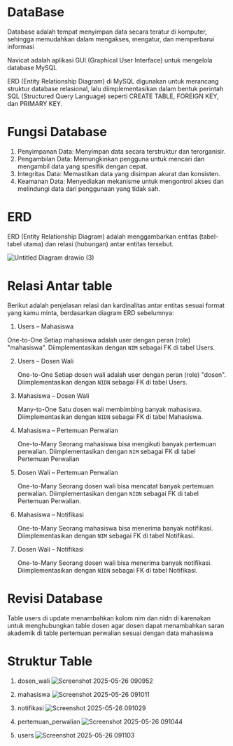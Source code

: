 # DataBase
Database adalah tempat menyimpan data secara teratur di komputer, sehingga memudahkan dalam mengakses, mengatur, dan memperbarui informasi

Navicat adalah aplikasi GUI (Graphical User Interface) untuk mengelola database MySQL

ERD (Entity Relationship Diagram) di MySQL digunakan untuk merancang struktur database relasional, lalu diimplementasikan dalam bentuk perintah SQL (Structured Query Language) seperti CREATE TABLE, FOREIGN KEY, dan PRIMARY KEY.

# Fungsi Database
1. Penyimpanan Data: Menyimpan data secara terstruktur dan terorganisir.
2. Pengambilan Data: Memungkinkan pengguna untuk mencari dan mengambil data yang spesifik dengan cepat.
3. Integritas Data: Memastikan data yang disimpan akurat dan konsisten.
4. Keamanan Data: Menyediakan mekanisme untuk mengontrol akses dan melindungi data dari penggunaan yang tidak sah.

# ERD
ERD (Entity Relationship Diagram) adalah menggambarkan entitas (tabel-tabel utama) dan relasi (hubungan) antar entitas tersebut.

![Untitled Diagram drawio (3)](https://github.com/user-attachments/assets/0a1cbbd6-e25d-4bb1-be31-d061ce8a0d9d)

# Relasi Antar table
Berikut adalah penjelasan relasi dan kardinalitas antar entitas sesuai format yang kamu minta, berdasarkan diagram ERD sebelumnya:


1. Users – Mahasiswa

  One-to-One
   Setiap mahasiswa adalah user dengan peran (role) "mahasiswa".
   Diimplementasikan dengan `NIM` sebagai FK di tabel Users.

2. Users – Dosen Wali

   One-to-One
    Setiap dosen wali adalah user dengan peran (role) "dosen".
    Diimplementasikan dengan `NIDN` sebagai FK di tabel Users.

3. Mahasiswa – Dosen Wali

   Many-to-One
    Satu dosen wali membimbing banyak mahasiswa.
    Diimplementasikan dengan `NIDN` sebagai FK di tabel Mahasiswa.

4. Mahasiswa – Pertemuan Perwalian

   One-to-Many
    Seorang mahasiswa bisa mengikuti banyak pertemuan perwalian.
    Diimplementasikan dengan `NIM` sebagai FK di tabel Pertemuan Perwalian


5. Dosen Wali – Pertemuan Perwalian

   One-to-Many
    Seorang dosen wali bisa mencatat banyak pertemuan perwalian.
    Diimplementasikan dengan `NIDN` sebagai FK di tabel Pertemuan Perwalian.

6. Mahasiswa – Notifikasi

   One-to-Many
    Seorang mahasiswa bisa menerima banyak notifikasi.
    Diimplementasikan dengan `NIM` sebagai FK di tabel Notifikasi.

7. Dosen Wali – Notifikasi

   One-to-Many
    Seorang dosen wali bisa menerima banyak notifikasi.
    Diimplementasikan dengan `NIDN` sebagai FK di tabel Notifikasi.


# Revisi Database
Table users di update menambahkan kolom nim dan nidn di karenakan untuk menghubungkan table dosen agar dosen dapat menambahkan saran akademik di table pertemuan perwalian sesuai dengan data mahasiswa

# Struktur Table
1. dosen_wali
![Screenshot 2025-05-26 090952](https://github.com/user-attachments/assets/32fbec7d-7677-41dc-b748-4fab339dc332)

2. mahasiswa
   ![Screenshot 2025-05-26 091011](https://github.com/user-attachments/assets/20425a93-46cd-48fc-b635-bb4b7e7294f5)

3. notifikasi
   ![Screenshot 2025-05-26 091029](https://github.com/user-attachments/assets/629fffd1-a8e7-43a6-9385-103a16b9c552)

4. pertemuan_perwalian
   ![Screenshot 2025-05-26 091044](https://github.com/user-attachments/assets/4e680fe5-32fe-4d0f-a4b2-9fd3da73fded)

5. users
   ![Screenshot 2025-05-26 091103](https://github.com/user-attachments/assets/233cab28-6b02-463a-8830-b11f9c039d90)



